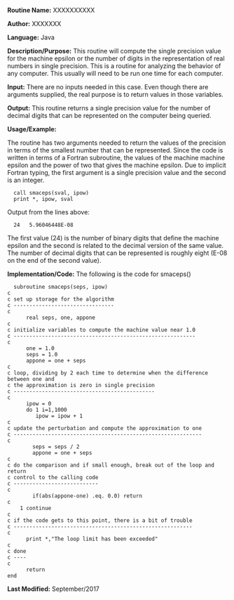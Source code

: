 **Routine Name:** XXXXXXXXXX  

**Author:** XXXXXXX

**Language:** Java

**Description/Purpose:** This routine will compute the single precision value for the machine epsilon or the number of digits
in the representation of real numbers in single precision. This is a routine for analyzing the behavior of any computer. This
usually will need to be run one time for each computer.

**Input:** There are no inputs needed in this case. Even though there are arguments supplied, the real purpose is to
return values in those variables.

**Output:** This routine returns a single precision value for the number of decimal digits that can be represented on the
computer being queried.

**Usage/Example:**

The routine has two arguments needed to return the values of the precision in terms of the smallest number that can be
represented. Since the code is written in terms of a Fortran subroutine, the values of the machine machine epsilon and
the power of two that gives the machine epsilon. Due to implicit Fortran typing, the first argument is a single precision
value and the second is an integer.

      call smaceps(sval, ipow)
      print *, ipow, sval

Output from the lines above:

      24   5.96046448E-08

The first value (24) is the number of binary digits that define the machine epsilon and the second is related to the
decimal version of the same value. The number of decimal digits that can be represented is roughly eight (E-08 on the
end of the second value).

**Implementation/Code:** The following is the code for smaceps()

      subroutine smaceps(seps, ipow)
    c
    c set up storage for the algorithm
    c --------------------------------
    c
          real seps, one, appone
    c
    c initialize variables to compute the machine value near 1.0
    c ----------------------------------------------------------
    c
          one = 1.0
          seps = 1.0
          appone = one + seps
    c
    c loop, dividing by 2 each time to determine when the difference between one and
    c the approximation is zero in single precision
    c --------------------------------------------- 
    c
          ipow = 0
          do 1 i=1,1000
             ipow = ipow + 1
    c
    c update the perturbation and compute the approximation to one
    c ------------------------------------------------------------
    c
            seps = seps / 2
            appone = one + seps
    c
    c do the comparison and if small enough, break out of the loop and return
    c control to the calling code
    c ---------------------------
    c
            if(abs(appone-one) .eq. 0.0) return
    c
        1 continue
    c
    c if the code gets to this point, there is a bit of trouble
    c ---------------------------------------------------------
    c
          print *,"The loop limit has been exceeded"
    c
    c done
    c ----
    c
          return
    end

**Last Modified:** September/2017
